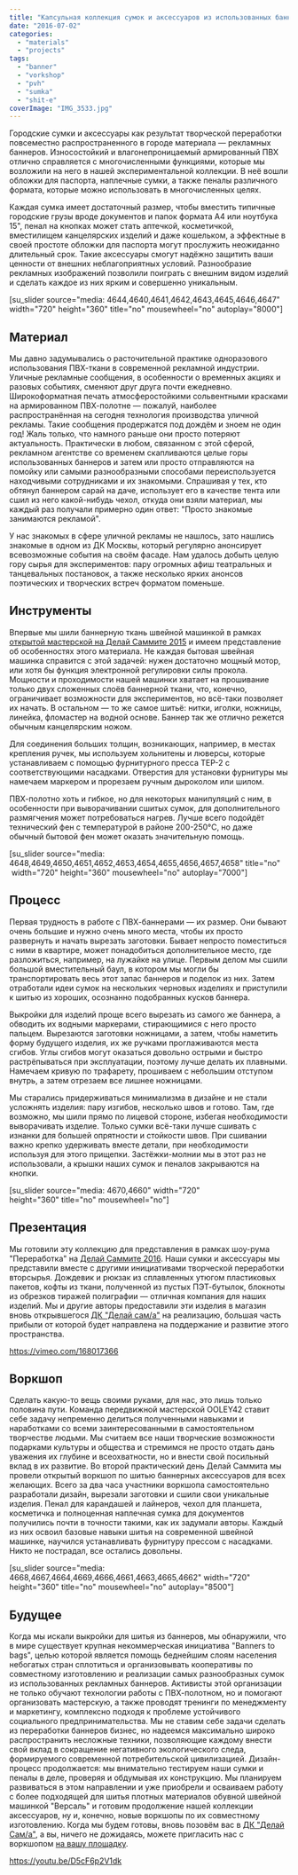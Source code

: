 ```yaml
---
title: "Капсульная коллекция сумок и аксессуаров из использованных баннеров"
date: "2016-07-02"
categories: 
  - "materials"
  - "projects"
tags: 
  - "banner"
  - "vorkshop"
  - "pvh"
  - "sumka"
  - "shit-e"
coverImage: "IMG_3533.jpg"
---
```


Городские сумки и аксессуары как результат творческой переработки повсеместно распространенного в городе материала — рекламных баннеров. Износостойкий и влагонепроницаемый армированный ПВХ отлично справляется с многочисленными функциями, которые мы возложили на него в нашей экспериментальной коллекции. В неё вошли обложки для паспорта, наплечные сумки, а также пеналы различного формата, которые можно использовать в многочисленных целях.

Каждая сумка имеет достаточный размер, чтобы вместить типичные городские грузы вроде документов и папок формата А4 или ноутбука 15", пенал на кнопках может стать аптечкой, косметичкой, вместилищем канцелярских изделий и даже кошельком, а эффектные в своей простоте обложки для паспорта могут прослужить неожиданно длительный срок. Такие аксессуары смогут надёжно защитить ваши ценности от внешних неблагоприятных условий. Разнообразие рекламных изображений позволили поиграть с внешним видом изделий и сделать каждое из них ярким и совершенно уникальным.

\[su\_slider source="media: 4644,4640,4641,4642,4643,4645,4646,4647" width="720" height="360" title="no" mousewheel="no" autoplay="8000"\]

## Материал

Мы давно задумывались о расточительной практике одноразового использования ПВХ-ткани в современной рекламной индустрии. Уличные рекламные сообщения, в особенности о временных акциях и разовых событиях, сменяют друг друга почти ежедневно. Широкоформатная печать атмосферостойкими сольвентными красками на армированном ПВХ-полотне — пожалуй, наиболее распространённая на сегодня технология производства уличной рекламы. Такие сообщения продержатся под дождём и зноем не один год! Жаль только, что намного раньше они просто потеряют актуальность. Практически в любом, связанном с этой сферой, рекламном агентстве со временем скапливаются целые горы использованных баннеров и затем или просто отправляются на помойку или самыми разнообразными способами переиспользуется находчивыми сотрудниками и их знакомыми. Спрашивая у тех, кто обтянул баннером сарай на даче, использует его в качестве тента или сшил из него какой-нибудь чехол, откуда они взяли материал, мы каждый раз получали примерно один ответ: "Просто знакомые занимаются рекламой".

У нас знакомых в сфере уличной рекламы не нашлось, зато нашлись знакомые в одном из ДК Москвы, который регулярно анонсирует всевозможные события на своём фасаде. Нам удалось добыть целую гору сырья для экспериментов: пару огромных афиш театральных и танцевальных постановок, а также несколько ярких анонсов поэтических и творческих встреч форматом поменьше.

## Инструменты

Впервые мы шили баннерную ткань швейной машинкой в рамках [открытой мастерской на Делай Саммите 2015](http://ooley.ru/otkrytaya-masterskaya-ooley42-na-delaj-sammite-2015/) и имеем представление об особенностях этого материала. Не каждая бытовая швейная машинка справится с этой задачей: нужен достаточно мощный мотор, или хотя бы функция электронной регулировки силы прокола. Мощности и проходимости нашей машинки хватает на прошивание только двух сложенных слоёв баннерной ткани, что, конечно, ограничивает возможности для экспериментов, но всё-таки позволяет их начать. В остальном — то же самое шитьё: нитки, иголки, ножницы, линейка, фломастер на водной основе. Баннер так же отлично режется обычным канцелярским ножом.

Для соединения больших толщин, возникающих, например, в местах крепления ручек, мы используем хольнитены и люверсы, которые устанавливаем с помощью фурнитурного пресса ТЕР-2 с соответствующими насадками. Отверстия для установки фурнитуры мы намечаем маркером и прорезаем ручным дыроколом или шилом.

ПВХ-полотно хоть и гибкое, но для некоторых манипуляций с ним, в особенности при выворачивании сшитых сумок, для дополнительного размягчения может потребоваться нагрев. Лучше всего подойдёт технический фен с температурой в районе 200-250°C, но даже обычный бытовой фен может оказать значительную помощь.

\[su\_slider source="media: 4648,4649,4650,4651,4652,4653,4654,4655,4656,4657,4658" title="no"  width="720" height="360" mousewheel="no" autoplay="7000"\]

## Процесс

Первая трудность в работе с ПВХ-баннерами — их размер. Они бывают очень большие и нужно очень много места, чтобы их просто развернуть и начать вырезать заготовки. Бывает непросто поместиться с ними в квартире, может понадобиться дополнительное место, где разложиться, например, на лужайке на улице. Первым делом мы сшили большой вместительный баул, в котором мы могли бы транспортировать весь этот запас баннеров и поделок из них. Затем отработали идеи сумок на нескольких черновых изделиях и приступили к шитью из хороших, осознанно подобранных кусков баннера.

Выкройки для изделий проще всего вырезать из самого же баннера, а обводить их водными маркерами, стирающимися с него просто пальцем. Вырезаются заготовки ножницами, а затем, чтобы наметить форму будущего изделия, их же ручками проглаживаются места сгибов. Углы сгибов могут оказаться довольно острыми и быстро растрёпываться при эксплуатации, поэтому лучше делать их плавными. Намечаем кривую по трафарету, прошиваем с небольшим отступом внутрь, а затем отрезаем все лишнее ножницами.

Мы старались придерживаться минимализма в дизайне и не стали усложнять изделия: пару изгибов, несколько швов и готово. Там, где возможно, мы шили прямо по лицевой стороне, избегая необходимости выворачивать изделие. Только сумки всё-таки лучше сшивать с изнанки для большей опрятности и стойкости швов. При сшивании важно крепко удерживать вместе детали, при необходимости используя для этого прищепки. Застёжки-молнии мы в этот раз не использовали, а крышки наших сумок и пеналов закрываются на кнопки.

\[su\_slider source="media: 4670,4660" width="720" height="360" title="no" mousewheel="no"\]

## Презентация

Мы готовили эту коллекцию для представления в рамках шоу-рума "Переработка" на [Делай Саммите 2016](http://ooley.ru/events/delaj-sammit-vi-otkrytie-dk-delaj-sam/). Наши сумки и аксессуары мы представили вместе с другими инициативами творческой переработки вторсырья. Дождевик и рюкзак из сплавленных утюгом пластиковых пакетов, кофты из ткани, полученной из пустых ПЭТ-бутылок, блокноты из обрезков тиражей полиграфии — отличная компания для наших изделий. Мы и другие авторы предоставили эти изделия в магазин вновь открывшегося [ДК "Делай сам/а"](http://ooley.ru/places/dom-kultury-delaj-sam-a/) на реализацию, большая часть прибыли от которой будет направлена на поддержание и развитие этого пространства.

https://vimeo.com/168017366

## Воркшоп

Сделать какую-то вещь своими руками, для нас, это лишь только половина пути. Команда передвижной мастерской OOLEY42 ставит себе задачу непременно делиться полученными навыками и наработками со всеми заинтересованными в самостоятельном творчестве людьми. Мы считаем все наши творческие возможности подарками культуры и общества и стремимся не просто отдать дань уважения их глубине и всеохватности, но и внести свой посильный вклад в их развитие. Во второй практический день Делай Саммита мы провели открытый воркшоп по шитью баннерных аксессуаров для всех желающих. Всего за два часа участники воркшопа самостоятельно разработали дизайн, вырезали заготовки и сшили свои уникальные изделия. Пенал для карандашей и лайнеров, чехол для планшета, косметичка и полноценная наплечная сумка для документов получились почти в точности такими, как их задумали авторы. Каждый из них освоил базовые навыки шитья на современной швейной машинке, научился устанавливать фурнитуру прессом с насадками. Никто не пострадал, все остались довольны.

\[su\_slider source="media: 4668,4667,4664,4669,4666,4661,4663,4665,4662" width="720" height="360" title="no" mousewheel="no" autoplay="8500"\]

## Будущее

Когда мы искали выкройки для шитья из баннеров, мы обнаружили, что в мире существует крупная некоммерческая инициатива "Banners to bags", целью которой является помощь беднейшим слоям населения небогатых стран сплотиться и организовывать кооперативы по совместному изготовлению и реализации самых разнообразных сумок из использованных рекламных баннеров. Активисты этой организации не только обучают технологии работы с ПВХ-полотном, но и помогают организовать мастерскую, а также проводят тренинги по менеджменту и маркетингу, комплексно подходя к проблеме устойчивого социального предпринимательства. Мы не ставим себе задачи сделать из переработки баннеров бизнес, но надеемся максимально широко распространить несложные техники, позволяющие каждому внести свой вклад в сокращение негативного экологического следа, формируемого современной потребительской цивилизацией. Дизайн-процесс продолжается: мы внимательно тестируем наши сумки и пеналы в деле, проверяя и обдумывая их конструкцию. Мы планируем развиваться в этом направлении и уже приобрели и осваиваем работу с более подходящей для шитья плотных материалов обувной швейной машинкой "Версаль" и готовим продолжение нашей коллекции аксессуаров, ну и, конечно, новые воркшопы по их совместному изготовлению. Когда мы будем готовы, вновь позовём вас в [ДК "Делай Сам/а"](http://ooley.ru/places/dom-kultury-delaj-sam-a/), а вы, ничего не дожидаясь, можете пригласить нас с воркшопом [на вашу площадку](http://ooley.ru/my-places/).

https://youtu.be/D5cF6p2V1dk
